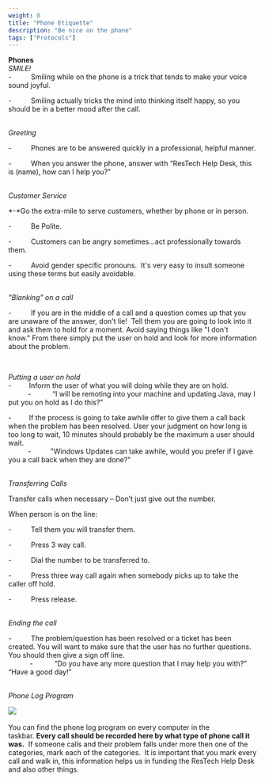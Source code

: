 ```yaml
---
weight: 0
title: "Phone Etiquette"
description: "Be nice on the phone"
tags: ["Protocols"]
---
```


**Phones**  
*SMILE!*  
-          Smiling while on the phone is a trick that tends to make your voice sound joyful.   
  
-          Smiling actually tricks the mind into thinking itself happy, so you should be in a better mood after the call.  
 

*Greeting*

-          Phones are to be answered quickly in a professional, helpful manner.

-          When you answer the phone, answer with “ResTech Help Desk, this is (name), how can I help you?”  
 

*Customer Service*

*-*Go the extra-mile to serve customers, whether by phone or in person.

-          Be Polite.

-          Customers can be angry sometimes…act professionally towards them.

-          Avoid gender specific pronouns.  It's very easy to insult someone using these terms but easily avoidable.  
 

*"Blanking" on a call*

-          If you are in the middle of a call and a question comes up that you are unaware of the answer, don't lie!  Tell them you are going to look into it and ask them to hold for a moment. Avoid saying things like "I don't know." From there simply put the user on hold and look for more information about the problem.  
  
 

*Putting a user on hold*  
-         Inform the user of what you will doing while they are on hold.  
          -           “I will be remoting into your machine and updating Java, may I put you on hold as I do this?”

-         If the process is going to take awhile offer to give them a call back when the problem has been resolved. User your judgment on how long is too long to wait, 10 minutes should probably be the maximum a user should wait.  
          -          "Windows Updates can take awhile, would you prefer if I gave you a call back when they are done?"  
 

*Transferring Calls*

Transfer calls when necessary – Don’t just give out the number.

When person is on the line:

-          Tell them you will transfer them.

-          Press 3 way call.

-          Dial the number to be transferred to.

-          Press three way call again when somebody picks up to take the caller off hold.

-          Press release.  
 

*Ending the call*

-          The problem/question has been resolved or a ticket has been created. You will want to make sure that the user has no further questions.  You should then give a sign off line.  
           -           “Do you have any more question that I may help you with?” “Have a good day!”  
 

*Phone Log Program*

![](https://intranet.restech.niu.edu/f/2139/phonelogss.png) 

You can find the phone log program on every computer in the taskbar. **Every call should be recorded here by what type of phone call it was.**  If someone calls and their problem falls under more then one of the categories, mark each of the categories.  It is important that you mark every call and walk in, this information helps us in funding the ResTech Help Desk and also other things.​

  


